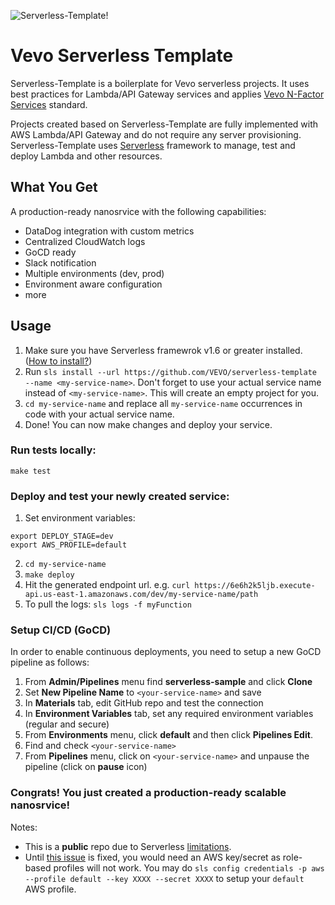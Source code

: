 ![Serverless-Template!](https://s27.postimg.org/xrm3zt36r/sls.png)

# Vevo Serverless Template
Serverless-Template is a boilerplate for Vevo serverless projects. It uses best practices for Lambda/API Gateway services and applies [Vevo N-Factor Services](https://vevowiki.atlassian.net/wiki/pages/viewpage.action?pageId=60784844#suk=ff8080814fa68de5014fb8278a290007) standard.

Projects created based on Serverless-Template are fully implemented with AWS Lambda/API Gateway and do not require any server provisioning. 
Serverless-Template uses [Serverless](http://serverless.com) framework to manage, test and deploy Lambda and other resources.

## What You Get

A production-ready nanosrvice with the following capabilities:
- DataDog integration with custom metrics
- Centralized CloudWatch logs
- GoCD ready
- Slack notification
- Multiple environments (dev, prod)
- Environment aware configuration
- more


## Usage
1. Make sure you have Serverless framewrok v1.6 or greater installed. ([How to install?](https://serverless.com/framework/docs/providers/aws/guide/installation/))
2. Run `sls install --url https://github.com/VEVO/serverless-template --name <my-service-name>`. 
Don't forget to use your actual service name instead of `<my-service-name>`. This will create an empty project for you. 
3. `cd my-service-name` and replace all `my-service-name` occurrences in code with your actual service name.
4. Done! You can now make changes and deploy your service. 

### Run tests locally:
`make test`

### Deploy and test your newly created service:

1. Set environment variables:

```
export DEPLOY_STAGE=dev
export AWS_PROFILE=default
```
2. `cd my-service-name`
3. `make deploy`
4. Hit the generated endpoint url. 
e.g. `curl https://6e6h2k5ljb.execute-api.us-east-1.amazonaws.com/dev/my-service-name/path`
5. To pull the logs: `sls logs -f myFunction`

### Setup CI/CD (GoCD)
In order to enable continuous deployments, you need to setup a new GoCD pipeline as follows:
1. From **Admin/Pipelines** menu find **serverless-sample** and click **Clone**
2. Set **New Pipeline Name** to `<your-service-name>` and save
3. In **Materials** tab, edit GitHub repo and test the connection 
4. In **Environment Variables** tab, set any required environment variables (regular and secure)
5. From **Environments** menu, click **default** and then click **Pipelines Edit**.
6. Find and check `<your-service-name>`
7. From **Pipelines** menu, click on `<your-service-name>` and unpause the pipeline (click on **pause** icon)

### Congrats! You just created a production-ready scalable nanosrvice!    
   
   
Notes: 
- This is a **public** repo due to Serverless [limitations](https://github.com/serverless/serverless/issues/3059).
- Until [this issue](https://github.com/serverless/serverless/issues/1787) is fixed, you would need an AWS key/secret as role-based profiles will not work. You may do `sls config credentials -p aws --profile default --key XXXX --secret XXXX` to setup your `default` AWS profile.

    